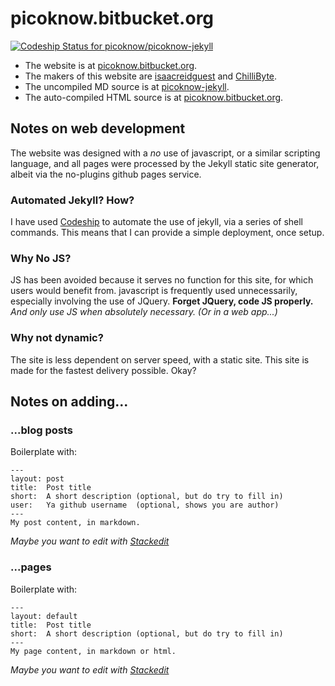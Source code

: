 picoknow.bitbucket.org
===========================

[ ![Codeship Status for picoknow/picoknow-jekyll](https://www.codeship.io/projects/b289c740-74b5-0131-8960-72dc6f10bff2/status?branch=master)](https://www.codeship.io/projects/13782)

- The website is at [picoknow.bitbucket.org](http://picoknow.bitbucket.org).
- The makers of this website are [isaacreidguest](http://bitbucket.org/isaacreidguest) and [ChilliByte](http://bitbucket.org/chillibyte).
- The uncompiled MD source is at [picoknow-jekyll](http://bitbucket.org/picoknow/picoknow-jekyll).
- The auto-compiled HTML source is at [picoknow.bitbucket.org](http://bitbucket.org/picoknow/picoknow.bitbucket.org). 

## Notes on web development

The website was designed with a  _no_ use of javascript, or a similar scripting language, and all pages were processed by the Jekyll static site generator, albeit via the no-plugins github pages service.

### Automated Jekyll? How?

I have used [Codeship](https://www.codeship.io) to automate the use of jekyll, via a series of shell commands. This means that I can provide a simple deployment, once setup.

### Why No JS?

JS has been avoided because it serves no function for this site, for which users would benefit from. javascript is frequently used unnecessarily, especially involving the use of JQuery. **Forget JQuery, code JS properly.** _And only use JS when absolutely necessary. (Or in a web app...)_

### Why not dynamic?

The site is less dependent on server speed, with a static site. This site is made for the fastest delivery possible. Okay?

## Notes on adding...

### ...blog posts

Boilerplate with:

    ---
    layout: post
    title:  Post title
    short:  A short description (optional, but do try to fill in)
    user:   Ya github username  (optional, shows you are author)
    ---
    My post content, in markdown.

_Maybe you want to edit with [Stackedit](https://stackedit.io "Stackedit - online markdown editor")_
### ...pages
Boilerplate with:

    ---
    layout: default
    title:  Post title
    short:  A short description (optional, but do try to fill in)
    ---
    My page content, in markdown or html.

_Maybe you want to edit with [Stackedit](https://stackedit.io "Stackedit - online markdown editor")_